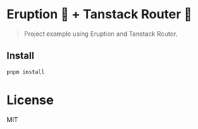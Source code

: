 # Eruption 🌋 + Tanstack Router 🚀

> Project example using Eruption and Tanstack Router.

## Install

```bash
pnpm install
```

# License

MIT
